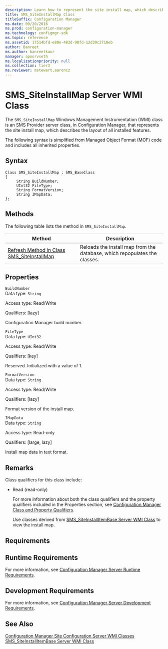 ```yaml
---
description: Learn how to represent the site install map, which describes the layout of all installed features in Configuration Manager.
title: SMS_SiteInstallMap Class
titleSuffix: Configuration Manager
ms.date: 09/20/2016
ms.prod: configuration-manager
ms.technology: configmgr-sdk
ms.topic: reference
ms.assetid: 17514bfd-e80e-483d-98fd-12d39c2718eb
author: Banreet
ms.author: banreetkaur
manager: apoorvseth
ms.localizationpriority: null
ms.collection: tier3
ms.reviewer: mstewart,aaroncz 
---
```

# SMS_SiteInstallMap Server WMI Class
The `SMS_SiteInstallMap` Windows Management Instrumentation (WMI) class is an SMS Provider server class, in Configuration Manager, that represents the site install map, which describes the layout of all installed features.  

 The following syntax is simplified from Managed Object Format (MOF) code and includes all inherited properties.  

## Syntax  

```  
Class SMS_SiteInstallMap : SMS_BaseClass   
{  
     String BuildNumber;  
     UInt32 FileType;  
     String FormatVersion;  
     String IMapData;  
};  
```  

## Methods  
 The following table lists the method in `SMS_SiteInstallMap`.  

|Method|Description|  
|------------|-----------------|  
|[Refresh Method in Class SMS_SiteInstallMap](../../../../../develop/reference/core/servers/configure/refresh-method-in-class-sms_siteinstallmap.md)|Reloads the install map from the database, which repopulates the classes.|  

## Properties  
 `BuildNumber`  
 Data type: `String`  

 Access type: Read/Write  

 Qualifiers: [lazy]  

 Configuration Manager build number.  

 `FileType`  
 Data type: `UInt32`  

 Access type: Read/Write  

 Qualifiers: [key]  

 Reserved. Initialized with a value of 1.  

 `FormatVersion`  
 Data type: `String`  

 Access type: Read/Write  

 Qualifiers: [lazy]  

 Format version of the install map.  

 `IMapData`  
 Data type: `String`  

 Access type: Read-only  

 Qualifiers: [large, lazy]  

 Install map data in text format.  

## Remarks  
 Class qualifiers for this class include:  

- Read (read-only)  

  For more information about both the class qualifiers and the property qualifiers included in the Properties section, see [Configuration Manager Class and Property Qualifiers](../../../../../develop/reference/misc/class-and-property-qualifiers.md).  

  Use classes derived from [SMS_SiteInstallItemBase Server WMI Class](../../../../../develop/reference/core/servers/configure/sms_siteinstallitembase-server-wmi-class.md) to view the install map.  

## Requirements  

## Runtime Requirements  
 For more information, see [Configuration Manager Server Runtime Requirements](../../../../../develop/core/reqs/server-runtime-requirements.md).  

## Development Requirements  
 For more information, see [Configuration Manager Server Development Requirements](../../../../../develop/core/reqs/server-development-requirements.md).  

## See Also  
 [Configuration Manager Site Configuration Server WMI Classes](../../../../../develop/reference/core/servers/configure/site-configuration-server-wmi-classes.md)   
 [SMS_SiteInstallItemBase Server WMI Class](../../../../../develop/reference/core/servers/configure/sms_siteinstallitembase-server-wmi-class.md)

